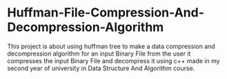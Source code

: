 # Huffman-File-Compression-And-Decompression-Algorithm
This project is about using huffman tree to make a data compression and decompression algorithm for an input Binary File from the user it compresses the input Binary File and decompress it using c++ made in my second year of university in Data Structure And Algorithm course.
